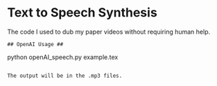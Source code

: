 # Text to Speech Synthesis #

The code I used to dub my paper videos without requiring human help.

```
## OpenAI Usage ##
```
python openAI_speech.py example.tex

```

The output will be in the .mp3 files.